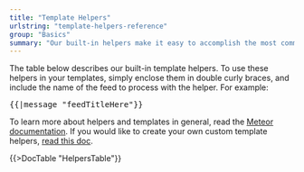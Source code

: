 ```yaml
---
title: "Template Helpers"
urlstring: "template-helpers-reference"
group: "Basics"
summary: "Our built-in helpers make it easy to accomplish the most common tasks in your templates"
---
```


The table below describes our built-in template helpers. To use these helpers in your templates, simply enclose them in double curly braces, and include the name of the feed to process with the helper. For example:

<pre>
{{|message "feedTitleHere"}}
</pre>

To learn more about helpers and templates in general, read the [Meteor documentation](http://docs.meteor.com/#/basic/). If you would like to create your own custom template helpers, [read this doc](/docs/custom_helpers).

{{>DocTable "HelpersTable"}}
